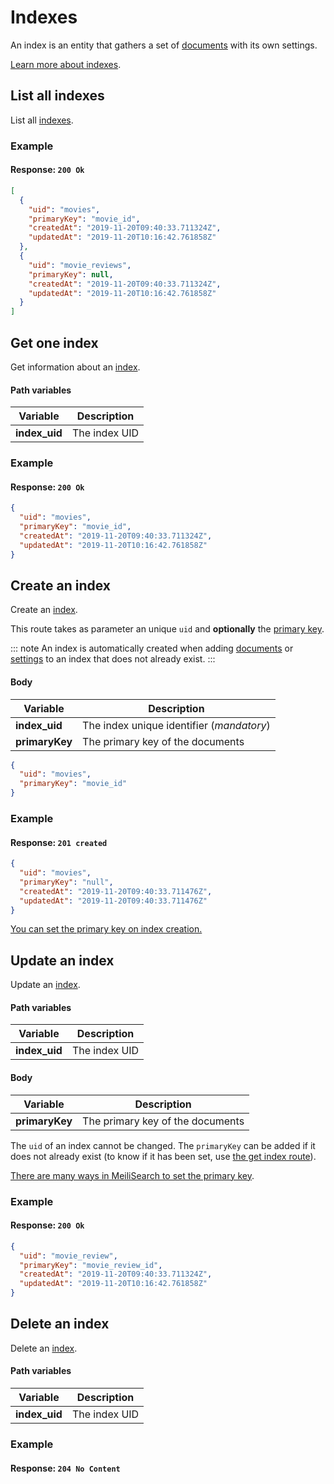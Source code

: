 # Indexes

An index is an entity that gathers a set of [documents](/learn/core_concepts/documents.md) with its own settings.

[Learn more about indexes](/learn/core_concepts/indexes.md).

## List all indexes

<RouteHighlighter method="GET" route="/indexes"/>

List all [indexes](/learn/core_concepts/indexes.md).

### Example

<CodeSamples id='list_all_indexes_1' />

#### Response: `200 Ok`

```json
[
  {
    "uid": "movies",
    "primaryKey": "movie_id",
    "createdAt": "2019-11-20T09:40:33.711324Z",
    "updatedAt": "2019-11-20T10:16:42.761858Z"
  },
  {
    "uid": "movie_reviews",
    "primaryKey": null,
    "createdAt": "2019-11-20T09:40:33.711324Z",
    "updatedAt": "2019-11-20T10:16:42.761858Z"
  }
]
```

## Get one index

<RouteHighlighter method="GET" route="/indexes/:index_uid"/>

Get information about an [index](/learn/core_concepts/indexes.md).

#### Path variables

| Variable      | Description   |
| ------------- | ------------- |
| **index_uid** | The index UID |

### Example

<CodeSamples id='get_one_index_1' />

#### Response: `200 Ok`

```json
{
  "uid": "movies",
  "primaryKey": "movie_id",
  "createdAt": "2019-11-20T09:40:33.711324Z",
  "updatedAt": "2019-11-20T10:16:42.761858Z"
}
```

## Create an index

<RouteHighlighter method="POST" route="/indexes"/>

Create an [index](/learn/core_concepts/indexes.md).

This route takes as parameter an unique `uid` and **optionally** the [primary key](/learn/core_concepts/indexes.md#primary-key).

::: note
An index is automatically created when adding [documents](/reference/api/documents.md) or [settings](/reference/api/settings.md) to an index that does not already exist.
:::

#### Body

| Variable       | Description                                                |
| -------------- | ---------------------------------------------------------- |
| **index_uid**  | The index unique identifier (_mandatory_)                  |
| **primaryKey** | The primary key of the documents |

```json
{
  "uid": "movies",
  "primaryKey": "movie_id"
}
```

### Example

<CodeSamples id='create_an_index_1' />

#### Response: `201 created`

```json
{
  "uid": "movies",
  "primaryKey": "null",
  "createdAt": "2019-11-20T09:40:33.711476Z",
  "updatedAt": "2019-11-20T09:40:33.711476Z"
}
```

[You can set the primary key on index creation.](/learn/core_concepts/documents.md#setting-the-primary-key-on-index-creation)

## Update an index

<RouteHighlighter method="PUT" route="/indexes/:index_uid"/>

Update an [index](/learn/core_concepts/indexes.md).

#### Path variables

| Variable      | Description   |
| ------------- | ------------- |
| **index_uid** | The index UID |

#### Body

| Variable       | Description                                                |
| -------------- | ---------------------------------------------------------- |
| **primaryKey** | The primary key of the documents |

The `uid` of an index cannot be changed.
The `primaryKey` can be added if it does not already exist (to know if it has been set, use [the get index route](/reference/api/indexes.md#get-one-index)).

[There are many ways in MeiliSearch to set the primary key](/learn/core_concepts/documents.md#primary-key).

### Example

<CodeSamples id='update_an_index_1' />

#### Response: `200 Ok`

```json
{
  "uid": "movie_review",
  "primaryKey": "movie_review_id",
  "createdAt": "2019-11-20T09:40:33.711324Z",
  "updatedAt": "2019-11-20T10:16:42.761858Z"
}
```

## Delete an index

<RouteHighlighter method="DELETE" route="/indexes/:index_uid"/>

Delete an [index](/learn/core_concepts/indexes.md).

#### Path variables

| Variable      | Description   |
| ------------- | ------------- |
| **index_uid** | The index UID |

### Example

<CodeSamples id='delete_an_index_1' />

#### Response: `204 No Content`

